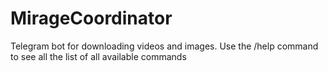 # MirageCoordinator
Telegram bot for downloading videos and images. 
Use the /help command to see all the list of all available commands
